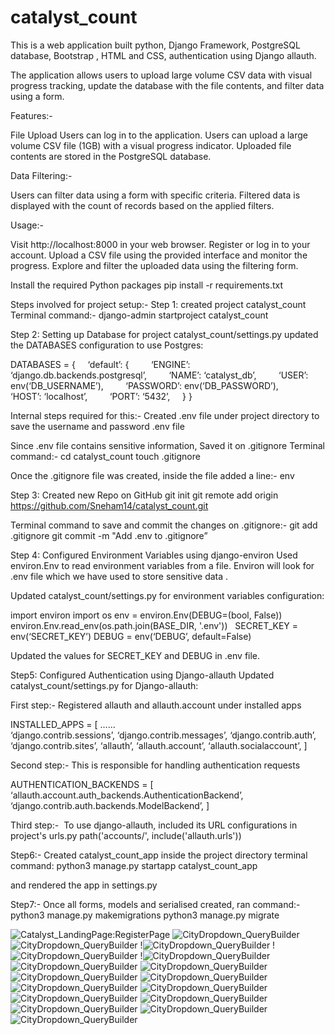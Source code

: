 # catalyst_count


This is a web application built python, Django Framework, PostgreSQL database, Bootstrap , HTML and CSS, authentication using Django allauth.

The application allows users to upload large volume CSV data with visual progress tracking, update the database with the file contents, and filter data using a form.

Features:-

File Upload
Users can log in to the application.
Users can upload a large volume CSV file (1GB) with a visual progress indicator.
Uploaded file contents are stored in the PostgreSQL database.

Data Filtering:-

Users can filter data using a form with specific criteria.
Filtered data is displayed with the count of records based on the applied filters.


Usage:-

Visit http://localhost:8000 in your web browser.
Register or log in to your account.
Upload a CSV file using the provided interface and monitor the progress.
Explore and filter the uploaded data using the filtering form.

Install the required Python packages
pip install -r requirements.txt

Steps involved for project setup:-
Step 1: created project catalyst_count
Terminal command:-
django-admin startproject catalyst_count

Step 2: Setting up Database for project 
catalyst_count/settings.py
updated the DATABASES configuration to use Postgres:

DATABASES = {
    ‘default’: {
        ‘ENGINE’: ‘django.db.backends.postgresql’,
        ‘NAME’: ‘catalyst_db’,
        ‘USER’: env(‘DB_USERNAME’),
        ‘PASSWORD’: env(‘DB_PASSWORD’),
        ‘HOST’: ‘localhost’,
        ‘PORT’: ‘5432’,
    }
}

Internal steps required for this:-
Created .env file under project directory to save the username and password 
.env file

Since .env file contains sensitive information, Saved it on .gitignore
Terminal command:-
cd catalyst_count
touch .gitignore

Once the .gitignore file was created, inside the file added a line:-
env

Step 3: Created new Repo on GitHub
git init
git remote add origin https://github.com/Sneham14/catalyst_count.git

Terminal command to save and commit the changes on .gitignore:-
git add .gitignore
git commit -m "Add .env to .gitignore”


Step 4: Configured Environment Variables using django-environ
Used environ.Env to read environment variables from a file. Environ will look for .env file which we have used to store sensitive data .

Updated catalyst_count/settings.py for environment variables configuration:

import environ
import os
env = environ.Env(DEBUG=(bool, False))
environ.Env.read_env(os.path.join(BASE_DIR, '.env'))
 
SECRET_KEY = env(‘SECRET_KEY’)
DEBUG = env(‘DEBUG’, default=False)

Updated the values for SECRET_KEY and DEBUG in .env file.

Step5: Configured Authentication using Django-allauth
Updated catalyst_count/settings.py for Django-allauth:

First step:- Registered allauth and allauth.account under installed apps 

INSTALLED_APPS = [
 ……    
     ‘django.contrib.sessions’,
     ‘django.contrib.messages’,
     ‘django.contrib.auth’,
    ‘django.contrib.sites’,
    ‘allauth’,
    ‘allauth.account’,
    ‘allauth.socialaccount’,
]


Second step:- This is responsible for handling authentication requests

AUTHENTICATION_BACKENDS = [
    ‘allauth.account.auth_backends.AuthenticationBackend’,
    ‘django.contrib.auth.backends.ModelBackend’,
]

Third step:-  To use django-allauth, included its URL configurations in project's urls.py
path('accounts/', include('allauth.urls'))


Step6:- Created catalyst_count_app inside the project directory
terminal command:
python3 manage.py startapp catalyst_count_app 

and rendered the app in settings.py 


Step7:- Once all forms, models and serialised created, ran command:-
python3 manage.py makemigrations
python3 manage.py migrate




![Catalyst_LandingPage:RegisterPage](./screenshots/Catalyst_LandingPage:RegisterPage.png)
![CityDropdown_QueryBuilder](./screenshots/LoginPage.png)
![CityDropdown_QueryBuilder](./screenshots/LandingPage_AfterLogin.png)
!![CityDropdown_QueryBuilder](./screenshots/UploadDataPage_Main.png)
!![CityDropdown_QueryBuilder](./screenshots/UploadfileSuccess.png)
!![CityDropdown_QueryBuilder](./screenshots/UserAddSuccessMessage.png)
![CityDropdown_QueryBuilder](./screenshots/CityDropdown_QueryBuilder.png)
![CityDropdown_QueryBuilder](./screenshots/LandingPage_AfterLogin.png)
![CityDropdown_QueryBuilder](./screenshots/IndustryDropDown_QueryBuilder.png)
![CityDropdown_QueryBuilder](./screenshots/CountryDropdown_Querybuilder.png)
![CityDropdown_QueryBuilder](./screenshots/CurrentEmpDropDown_QueryBuilder.png)
![CityDropdown_QueryBuilder](./screenshots/QueryBuiderPage_Main.png)
![CityDropdown_QueryBuilder](./screenshots/ResultCount.png)
![CityDropdown_QueryBuilder](./screenshots/StateDropDown_QueryBuilder.png)
![CityDropdown_QueryBuilder](./screenshots/TotalEmpDropDown_QueryBuilder.png)
![CityDropdown_QueryBuilder](./screenshots/YearFoundDropDown_QueryBuilder.png)
![CityDropdown_QueryBuilder](./screenshots/ExistingUser:AddUserButton.png)

